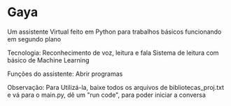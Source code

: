 # Gaya
Um assistente Virtual feito em Python para trabalhos básicos funcionando em segundo plano

Tecnologia:
    Reconhecimento de voz, leitura e fala
    Sistema de leitura com básico de Machine Learning

Funções do assistente:
    Abrir programas

Observação:
    Para Utilizá-la, baixe todos os arquivos de bibliotecas_proj.txt e vá para o main.py, dê um "run code", para poder iniciar a conversa
